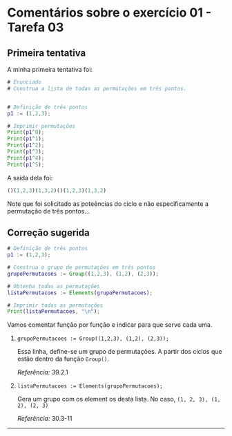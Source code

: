 # Comentários sobre o exercício 01 - Tarefa 03

## Primeira tentativa

A minha primeira tentativa foi:

```gap
# Enunciado
# Construa a lista de todas as permutações em três pontos.


# Definição de três pontos
p1 := (1,2,3);

# Imprimir permutações
Print(p1^0);
Print(p1^1);
Print(p1^2);
Print(p1^3);
Print(p1^4);
Print(p1^5);
```

A saída dela foi:
```gap
()(1,2,3)(1,3,2)()(1,2,3)(1,3,2)
```

Note que foi solicitado as poteências do ciclo e não especificamente a permutação de três pontos...

## Correção sugerida

```gap
# Definição de três pontos
p1 := (1,2,3);

# Construa o grupo de permutações em três pontos
grupoPermutacoes := Group((1,2,3), (1,2), (2,3));

# Obtenha todas as permutações
listaPermutacoes := Elements(grupoPermutacoes);

# Imprimir todas as permutações
Print(listaPermutacoes, "\n");
```

Vamos comentar função por função e indicar para que serve cada uma.

1. `grupoPermutacoes := Group((1,2,3), (1,2), (2,3));`

    Essa linha, define-se um grupo de permutações. A partir dos ciclos que estão dentro da função `Group()`.

    *Referência:* 39.2.1

2. `listaPermutacoes := Elements(grupoPermutacoes);`

    Gera um grupo com os element    os desta lista. No caso, `(1, 2, 3), (1, 2), (2, 3)`

    *Referência:* 30.3-11

---

